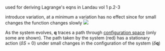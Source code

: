 used for deriving Lagrange's eqns in Landau vol 1 p.2-3

introduce variation, at a minimum a variation has no effect since for small changes the function changes slowly ![](https://upload.wikimedia.org/wikipedia/commons/thumb/1/1c/Least_action_principle.svg/1920px-Least_action_principle.svg.png) 

As the system evolves, **q** traces a path through [configuration space](https://en.wikipedia.org/wiki/Configuration_space_(physics) "Configuration space (physics)") (only some are shown). The path taken by the system (red) has a stationary action (_δS_ = 0) under small changes in the configuration of the system (_δ_**q**)